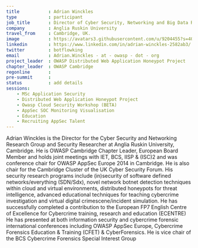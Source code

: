 ```yaml
---
title           : Adrian Winckles
type            : participant
job_title       : Director of Cyber Security, Networking and Big Data Research Group
company         : Anglia Ruskin University
travel_from     : Cambridge, UK.
image           : https://avatars3.githubusercontent.com/u/9204455?s=400&u=bfa256a00739d0103b0bffd52271ef3b9eec5bad&v=4
linkedin        : https://www.linkedin.com/in/adrian-winckles-2582ab3/
twitter         : botflowking
email           : Adrian.Winckles - at - owasp - dot - org
project_leader  : OWASP Distributed Web Application Honeypot Project
chapter_leader  : OWASP Cambridge
regonline       :
pre-summit      :
status          : add details
sessions:
    - MSc Application Security
    - Distributed Web Application Honeypot Project
    - Owasp Cloud Security Workshop (BETA)
    - AppSec SOC Monitoring Visualisation
    - Education
    - Recruiting AppSec Talent
---
```


Adrian Winckles is the Director for the Cyber Security and Networking Research Group and Security Researcher at Anglia Ruskin University, Cambridge. He is OWASP Cambridge Chapter Leader, European Board Member and holds joint meetings with IET, BCS, IISP & (ISC)2 and was conference chair for OWASP AppSec Europe 2014 in Cambridge. He is also chair for the Cambridge Cluster of the UK Cyber Security Forum.  His security research programs include (in)security of software defined networks/everything (SDN/Sdx), novel network botnet detection techniques within cloud and virtual environments, distributed honeypots for threat intelligence, advanced educational techniques for teaching cybercrime investigation and virtual digital crimescene/incident simulation. He has successfully completed a contribution to the European FP7 English Centre of Excellence for Cybercrime training, research and education (ECENTRE)  He has presented at both information security and cybercrime forensic international conferences including OWASP AppSec Europe, Cybercrime Forensics Education & Training (CFET) & CyberForensics. He is vice chair of the BCS Cybercrime Forensics Special Interest Group
